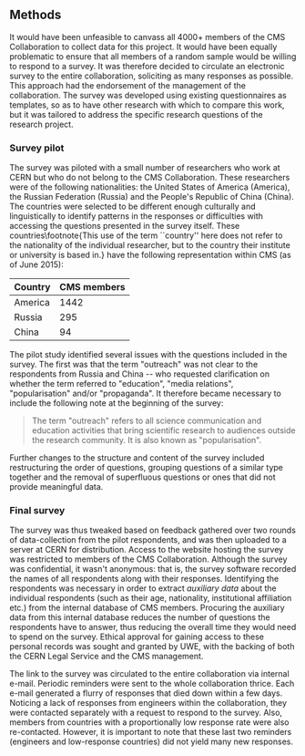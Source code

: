 ## Methods

It would have been unfeasible to canvass all 4000+ members of the CMS Collaboration to collect data for this project.
It would have been equally problematic to ensure that all members of a random sample would be willing to respond to a survey.
It was therefore decided to circulate an electronic survey to the entire collaboration, soliciting as many responses as possible.
This approach had the endorsement of the management of the collaboration.
The survey was developed using existing questionnaires as templates, so as to have other research with which to compare this work, but it was tailored to address the specific research questions of the research project.

### Survey pilot

The survey was piloted with a small number of researchers who work at CERN but who do not belong to the CMS Collaboration.
These researchers were of the following nationalities: the United States of America (America), the Russian Federation (Russia) and the People's Republic of China (China).
The countries were selected to be different enough culturally and linguistically to identify patterns in the responses or difficulties with accessing the questions presented in the survey itself.
These countries\footnote{This use of the term ``country'' here does not refer to the nationality of the individual researcher, but to the country their institute or university is based in.} have the following representation within CMS (as of June 2015):

|Country|CMS members|
|:---|:---|
|America|1442|
|Russia|295|
|China|94|

The pilot study identified several issues with the questions included in the survey.
The first was that the term "outreach" was not clear to the respondents from Russia and China -- who requested clarification on whether the term referred to "education", "media relations",  "popularisation" and/or "propaganda".
It therefore became necessary to include the following note at the beginning of the survey:

> The term "outreach" refers to all science communication and education activities that bring scientific research to audiences outside the research community. It is also known as "popularisation".

Further changes to the structure and content of the survey included restructuring the order of questions, grouping questions of a similar type together and the removal of superfluous questions or ones that did not provide meaningful data.

### Final survey

The survey was thus tweaked based on feedback gathered over two rounds of data-collection from the pilot respondents, and was then uploaded to a server at CERN for distribution.
Access to the website hosting the survey was restricted to members of the CMS Collaboration.
Although the survey was confidential, it wasn't anonymous: that is, the survey software recorded the names of all respondents along with their responses.
Identifying the respondents was necessary in order to extract *auxiliary data* about the individual respondents (such as their age, nationality, institutional affiliation etc.) from the internal database of CMS members.
Procuring the auxiliary data from this internal database reduces the number of questions the respondents have to answer, thus reducing the overall time they would need to spend on the survey.
Ethical approval for gaining access to these personal records was sought and granted by UWE, with the backing of both the CERN Legal Service and the CMS management.

The link to the survey was circulated to the entire collaboration via internal e-mail.
Periodic reminders were sent to the whole collaboration thrice.
Each e-mail generated a flurry of responses that died down within a few days.
Noticing a lack of responses from engineers within the collaboration, they were contacted separately with a request to respond to the survey.
Also, members from countries with a proportionally low response rate were also re-contacted.
However, it is important to note that these last two reminders (engineers and low-response countries) did not yield many new responses.
